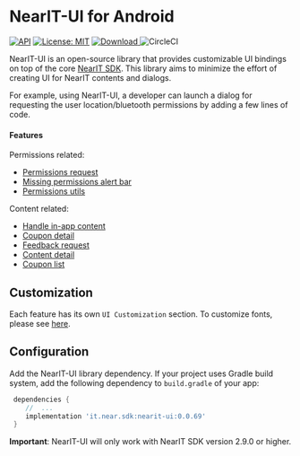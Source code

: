 # NearIT-UI for Android

[![API](https://img.shields.io/badge/API-15%2B-blue.svg?style=flat)](https://developer.android.com/about/dashboards/index.html#Platform) [![License: MIT](https://img.shields.io/badge/License-MIT-green.svg)](https://opensource.org/licenses/MIT)
[![Download](https://api.bintray.com/packages/nearit/NearIT-Android-SDK/it.near.sdk%3Anearit-ui/images/download.svg) ](https://bintray.com/nearit/NearIT-Android-SDK/it.near.sdk%3Anearit-ui/_latestVersion)
![CircleCI](https://circleci.com/gh/nearit/Android-UI-Bindings.svg?style=svg)

NearIT-UI is an open-source library that provides customizable UI bindings on top of the core [NearIT SDK](https://github.com/nearit/Android-SDK).
This library aims to minimize the effort of creating UI for NearIT contents and dialogs.

For example, using NearIT-UI, a developer can launch a dialog for requesting the user location/bluetooth permissions by adding a few lines of code.

#### Features
Permissions related:
- [Permissions request](docs/PERMISSIONS.md)
- [Missing permissions alert bar](docs/PERMISSIONBAR.md)
- [Permissions utils](docs/PERMISSIONS_UTILS.md)

Content related:
- [Handle in-app content](docs/NOTIFICATIONS.md)
- [Coupon detail](docs/COUPON.md)
- [Feedback request](docs/FEEDBACK.md)
- [Content detail](docs/CONTENT.md)
- [Coupon list](docs/COUPON_LIST.md)

## Customization
Each feature has its own `UI Customization` section. To customize fonts, please see [here](docs/FONTS.md).

## Configuration
Add the NearIT-UI library dependency. If your project uses Gradle build system, add the following dependency to `build.gradle` of your app:

```groovy
 dependencies {
    //  ...
    implementation 'it.near.sdk:nearit-ui:0.0.69'
 }
```

**Important**: NearIT-UI will only work with NearIT SDK version 2.9.0 or higher.